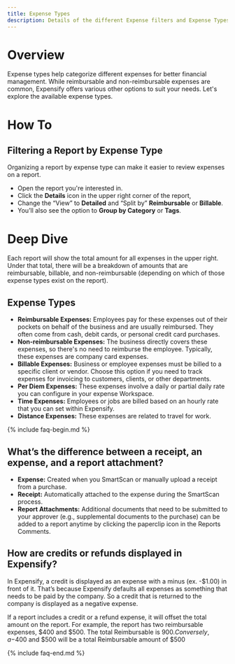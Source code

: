 ```yaml
---
title: Expense Types
description: Details of the different Expense filters and Expense Types
---
```


# Overview
Expense types help categorize different expenses for better financial management. While reimbursable and non-reimbursable expenses are common, Expensify offers various other options to suit your needs. Let's explore the available expense types.

# How To
## Filtering a Report by Expense Type
Organizing a report by expense type can make it easier to review expenses on a report. 
- Open the report you're interested in.
- Click the **Details** icon in the upper right corner of the report,
- Change the “View” to **Detailed** and “Split by” **Reimbursable** or **Billable**.
- You’ll also see the option to **Group by Category** or **Tags**. 


# Deep Dive
Each report will show the total amount for all expenses in the upper right. Under that total, there will be a breakdown of amounts that are reimbursable, billable, and non-reimbursable (depending on which of those expense types exist on the report). 

## Expense Types
- **Reimbursable Expenses:** Employees pay for these expenses out of their pockets on behalf of the business and are usually reimbursed. They often come from cash, debit cards, or personal credit card purchases.
- **Non-reimbursable Expenses:** The business directly covers these expenses, so there's no need to reimburse the employee. Typically, these expenses are company card expenses.
- **Billable Expenses:** Business or employee expenses must be billed to a specific client or vendor. Choose this option if you need to track expenses for invoicing to customers, clients, or other departments.
- **Per Diem Expenses:** These expenses involve a daily or partial daily rate you can configure in your expense Workspace.
- **Time Expenses:** Employees or jobs are billed based on an hourly rate that you can set within Expensify.
- **Distance Expenses:** These expenses are related to travel for work.

{% include faq-begin.md %}

## What’s the difference between a receipt, an expense, and a report attachment?

- **Expense:** Created when you SmartScan or manually upload a receipt from a purchase.
- **Receipt:** Automatically attached to the expense during the SmartScan process.
- **Report Attachments:** Additional documents that need to be submitted to your approver (e.g., supplemental documents to the purchase) can be added to a report anytime by clicking the paperclip icon in the Reports Comments. 

## How are credits or refunds displayed in Expensify?
In Expensify, a credit is displayed as an expense with a minus (ex. -$1.00) in front of it. That’s because Expensify defaults all expenses as something that needs to be paid by the company. So a credit that is returned to the company is displayed as a negative expense. 

If a report includes a credit or a refund expense, it will offset the total amount on the report. 
For example, the report has two reimbursable expenses, $400 and $500. The total Reimbursable is $900. 
Conversely, a -$400 and $500 will be a total Reimbursable amount of $500

{% include faq-end.md %}
